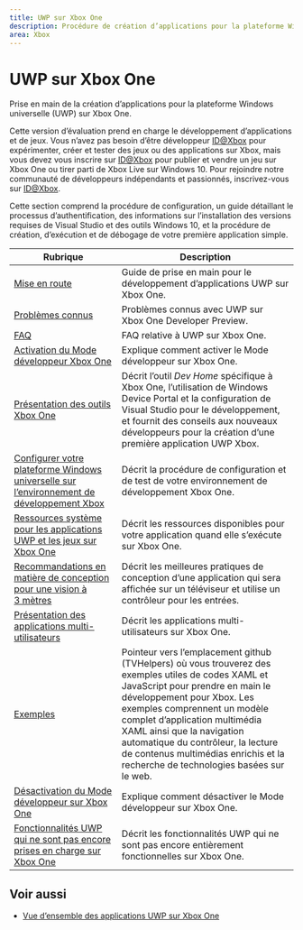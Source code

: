 ```yaml
---
title: UWP sur Xbox One
description: Procédure de création d’applications pour la plateforme Windows universelle (UWP) sur Xbox One.
area: Xbox
---
```


# UWP sur Xbox One

Prise en main de la création d’applications pour la plateforme Windows universelle (UWP) sur Xbox One.

Cette version d’évaluation prend en charge le développement d’applications et de jeux. Vous n’avez pas besoin d’être développeur [ID@Xbox](http://www.xbox.com/en-us/Developers/id) pour expérimenter, créer et tester des jeux ou des applications sur Xbox, mais vous devez vous inscrire sur [ID@Xbox](http://www.xbox.com/en-us/Developers/id) pour publier et vendre un jeu sur Xbox One ou tirer parti de Xbox Live sur Windows 10. Pour rejoindre notre communauté de développeurs indépendants et passionnés, inscrivez-vous sur [ID@Xbox](http://www.xbox.com/en-us/Developers/id). 

Cette section comprend la procédure de configuration, un guide détaillant le processus d’authentification, des informations sur l’installation des versions requises de Visual Studio et des outils Windows 10, et la procédure de création, d’exécution et de débogage de votre première application simple. 

| Rubrique      | Description |
|------------|-------------|
|[Mise en route](getting-started.md)| Guide de prise en main pour le développement d’applications UWP sur Xbox One. |
|[Problèmes connus](known-issues.md)| Problèmes connus avec UWP sur Xbox One Developer Preview. |
|[FAQ](frequently-asked-questions.md)| FAQ relative à UWP sur Xbox One. |
|[Activation du Mode développeur Xbox One](devkit-activation.md)| Explique comment activer le Mode développeur sur Xbox One. |
|[Présentation des outils Xbox One](introduction-to-xbox-tools.md)| Décrit l’outil _Dev Home_ spécifique à Xbox One, l’utilisation de Windows Device Portal et la configuration de Visual Studio pour le développement, et fournit des conseils aux nouveaux développeurs pour la création d’une première application UWP Xbox. |
|[Configurer votre plateforme Windows universelle sur l’environnement de développement Xbox](development-environment-setup.md)| Décrit la procédure de configuration et de test de votre environnement de développement Xbox One. |
|[Ressources système pour les applications UWP et les jeux sur Xbox One](system-resource-allocation.md)| Décrit les ressources disponibles pour votre application quand elle s’exécute sur Xbox One. | 
|[Recommandations en matière de conception pour une vision à 3 mètres](..\input-and-devices\designing-for-tv.md)| Décrit les meilleures pratiques de conception d’une application qui sera affichée sur un téléviseur et utilise un contrôleur pour les entrées. |  
|[Présentation des applications multi-utilisateurs](multi-user-applications.md)| Décrit les applications multi-utilisateurs sur Xbox One. |
|[Exemples](samples.md)| Pointeur vers l’emplacement github (TVHelpers) où vous trouverez des exemples utiles de codes XAML et JavaScript pour prendre en main le développement pour Xbox. Les exemples comprennent un modèle complet d’application multimédia XAML ainsi que la navigation automatique du contrôleur, la lecture de contenus multimédias enrichis et la recherche de technologies basées sur le web. |
|[Désactivation du Mode développeur sur Xbox One](devkit-deactivation.md)| Explique comment désactiver le Mode développeur sur Xbox One. |
|[Fonctionnalités UWP qui ne sont pas encore prises en charge sur Xbox One](http://go.microsoft.com/fwlink/?LinkId=760755)|  Décrit les fonctionnalités UWP qui ne sont pas encore entièrement fonctionnelles sur Xbox One.|  

## Voir aussi
- [Vue d’ensemble des applications UWP sur Xbox One](http://go.microsoft.com/fwlink/?LinkId=780786)  
  


<!--HONumber=Mar16_HO5-->



